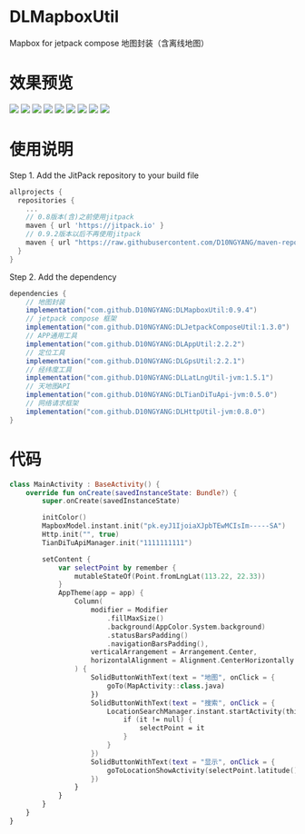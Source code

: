 # DLMapboxUtil
Mapbox for jetpack compose 地图封装（含离线地图）

# 效果预览
![](image/map.png)
![](image/map_type.png)
![](image/map_offline.png)
![](image/map_offline_add.png)
![](image/map_offline_add_config.png)
![](image/search.png)
![](image/search_sure.png)
![](image/show.png)
![](image/show_other.png)

# 使用说明
Step 1. Add the JitPack repository to your build file
```build.gradle
allprojects {
  repositories {
    ...
    // 0.8版本(含)之前使用jitpack
    maven { url 'https://jitpack.io' }
    // 0.9.2版本以后不再使用jitpack
    maven { url "https://raw.githubusercontent.com/D10NGYANG/maven-repo/main/repository" }
  }
}
```
Step 2. Add the dependency
```build.gradle
dependencies {
    // 地图封装
    implementation("com.github.D10NGYANG:DLMapboxUtil:0.9.4")
    // jetpack compose 框架
    implementation("com.github.D10NGYANG:DLJetpackComposeUtil:1.3.0")
    // APP通用工具
    implementation("com.github.D10NGYANG:DLAppUtil:2.2.2")
    // 定位工具
    implementation("com.github.D10NGYANG:DLGpsUtil:2.2.1")
    // 经纬度工具
    implementation("com.github.D10NGYANG:DLLatLngUtil-jvm:1.5.1")
    // 天地图API
    implementation("com.github.D10NGYANG:DLTianDiTuApi-jvm:0.5.0")
    // 网络请求框架
    implementation("com.github.D10NGYANG:DLHttpUtil-jvm:0.8.0")
}
```

# 代码
```kotlin
class MainActivity : BaseActivity() {
    override fun onCreate(savedInstanceState: Bundle?) {
        super.onCreate(savedInstanceState)

        initColor()
        MapboxModel.instant.init("pk.eyJ1IjoiaXJpbTEwMCIsIm-----SA")
        Http.init("", true)
        TianDiTuApiManager.init("1111111111")

        setContent {
            var selectPoint by remember {
                mutableStateOf(Point.fromLngLat(113.22, 22.33))
            }
            AppTheme(app = app) {
                Column(
                    modifier = Modifier
                        .fillMaxSize()
                        .background(AppColor.System.background)
                        .statusBarsPadding()
                        .navigationBarsPadding(),
                    verticalArrangement = Arrangement.Center,
                    horizontalAlignment = Alignment.CenterHorizontally
                ) {
                    SolidButtonWithText(text = "地图", onClick = {
                        goTo(MapActivity::class.java)
                    })
                    SolidButtonWithText(text = "搜索", onClick = {
                        LocationSearchManager.instant.startActivity(this@MainActivity) {
                            if (it != null) {
                                selectPoint = it
                            }
                        }
                    })
                    SolidButtonWithText(text = "显示", onClick = {
                        goToLocationShowActivity(selectPoint.latitude(), selectPoint.longitude())
                    })
                }
            }
        }
    }
}
```
